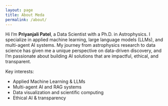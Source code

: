 ```yaml
---
layout: page
title: About Meda
permalink: /about/
---
```


Hi I’m **Priyanjali Patel**, a Data Scientist with a Ph.D. in Astrophysics. 
I specialize in applied machine learning, large language models (LLMs), and multi-agent AI systems. 
My journey from astrophysics research to data science has given  me a unique perspective on data-driven discovery, and I’m passionate about building AI solutions that are impactful, ethical, and transparent. 

  Key interests: 
- Applied Machine Learning & LLMs 
- Multi-agent AI and RAG systems 
- Data visualization and scientific computing 
- Ethical AI & transparency 
